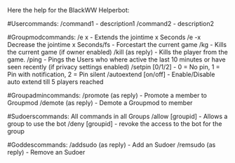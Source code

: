 Here the help for the BlackWW Helperbot:

#Usercommands:
/command1 - description1
/command2 - description2

#Groupmodcommands:
/e x - Extends the jointime x Seconds
/e -x Decrease the jointime x Seconds/fs - Forcestart the current game
/kg - Kills the current game (if owner enabled)
/kill (as reply) - Kills the player from the game.
/ping - Pings the Users who where active the last 10 minutes or have seen recently (if privacy settings enabled)
/setpin [0/1/2] - 0 = No pin, 1 = Pin with notification, 2 = Pin silent
/autoextend [on/off] - Enable/Disable auto extend till 5 players reached

#Groupadmincommands:
/promote (as reply) - Promote a member to Groupmod
/demote (as reply) - Demote a Groupmod to member

#Sudoerscommands:
All commands in all Groups
/allow [groupid] - Allows a group to use the bot
/deny [groupid] - revoke the access to the bot for the group

#Goddescommands:
/addsudo (as reply) - Add an Sudoer
/remsudo (as reply) - Remove an Sudoer